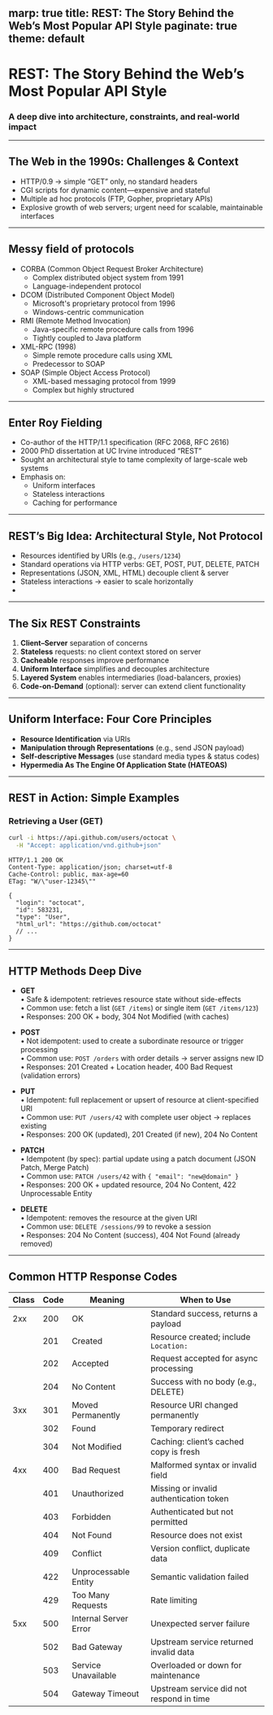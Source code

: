 marp: true
title:  REST: The Story Behind the Web’s Most Popular API Style
paginate: true
theme: default
---

# REST: The Story Behind the Web’s Most Popular API Style
### A deep dive into architecture, constraints, and real‐world impact

---

## The Web in the 1990s: Challenges & Context
- HTTP/0.9 → simple “GET” only, no standard headers  
- CGI scripts for dynamic content—expensive and stateful  
- Multiple ad hoc protocols (FTP, Gopher, proprietary APIs)  
- Explosive growth of web servers; urgent need for scalable, maintainable interfaces  

---

## Messy field of protocols

- CORBA (Common Object Request Broker Architecture)
    - Complex distributed object system from 1991
    - Language-independent protocol
- DCOM (Distributed Component Object Model)
    - Microsoft's proprietary protocol from 1996
    - Windows-centric communication
- RMI (Remote Method Invocation)
    - Java-specific remote procedure calls from 1996
    - Tightly coupled to Java platform
- XML-RPC (1998)
    - Simple remote procedure calls using XML
    - Predecessor to SOAP
- SOAP (Simple Object Access Protocol)
    - XML-based messaging protocol from 1999
    - Complex but highly structured

---

## Enter Roy Fielding
- Co-author of the HTTP/1.1 specification (RFC 2068, RFC 2616)  
- 2000 PhD dissertation at UC Irvine introduced “REST”  
- Sought an architectural style to tame complexity of large-scale web systems  
- Emphasis on:  
  - Uniform interfaces  
  - Stateless interactions  
  - Caching for performance  
---

## REST’s Big Idea: Architectural Style, Not Protocol

- Resources identified by URIs (e.g., `/users/1234`)  
- Standard operations via HTTP verbs: GET, POST, PUT, DELETE, PATCH  
- Representations (JSON, XML, HTML) decouple client & server  
- Stateless interactions → easier to scale horizontally  
- 
---

## The Six REST Constraints

1. **Client–Server** separation of concerns  
2. **Stateless** requests: no client context stored on server  
3. **Cacheable** responses improve performance  
4. **Uniform Interface** simplifies and decouples architecture  
5. **Layered System** enables intermediaries (load-balancers, proxies)  
6. **Code-on-Demand** (optional): server can extend client functionality  

---

## Uniform Interface: Four Core Principles

- **Resource Identification** via URIs  
- **Manipulation through Representations** (e.g., send JSON payload)  
- **Self-descriptive Messages** (use standard media types & status codes)  
- **Hypermedia As The Engine Of Application State (HATEOAS)**  

---

## REST in Action: Simple Examples
### Retrieving a User (GET)
```bash
curl -i https://api.github.com/users/octocat \
  -H "Accept: application/vnd.github+json"
```
```http
HTTP/1.1 200 OK
Content-Type: application/json; charset=utf-8
Cache-Control: public, max-age=60
ETag: "W/\"user-12345\""

{
  "login": "octocat",
  "id": 583231,
  "type": "User",
  "html_url": "https://github.com/octocat"
  // ...
}
```
--- 

## HTTP Methods Deep Dive
- **GET**  
  • Safe & idempotent: retrieves resource state without side-effects  
  • Common use: fetch a list (`GET /items`) or single item (`GET /items/123`)  
  • Responses: 200 OK + body, 304 Not Modified (with caches)  

- **POST**  
  • Not idempotent: used to create a subordinate resource or trigger processing  
  • Common use: `POST /orders` with order details → server assigns new ID  
  • Responses: 201 Created + Location header, 400 Bad Request (validation errors)  

- **PUT**  
  • Idempotent: full replacement or upsert of resource at client-specified URI  
  • Common use: `PUT /users/42` with complete user object → replaces existing  
  • Responses: 200 OK (updated), 201 Created (if new), 204 No Content  

- **PATCH**  
  • Idempotent (by spec): partial update using a patch document (JSON Patch, Merge Patch)  
  • Common use: `PATCH /users/42` with `{ "email": "new@domain" }`  
  • Responses: 200 OK + updated resource, 204 No Content, 422 Unprocessable Entity  

- **DELETE**  
  • Idempotent: removes the resource at the given URI  
  • Common use: `DELETE /sessions/99` to revoke a session  
  • Responses: 204 No Content (success), 404 Not Found (already removed)  

---

## Common HTTP Response Codes
| Class | Code | Meaning                      | When to Use                              |
|-------|------|------------------------------|------------------------------------------|
| 2xx   | 200  | OK                           | Standard success, returns a payload      |
|       | 201  | Created                      | Resource created; include `Location:`    |
|       | 202  | Accepted                     | Request accepted for async processing    |
|       | 204  | No Content                   | Success with no body (e.g., DELETE)      |
| 3xx   | 301  | Moved Permanently            | Resource URI changed permanently         |
|       | 302  | Found                        | Temporary redirect                       |
|       | 304  | Not Modified                 | Caching: client’s cached copy is fresh   |
| 4xx   | 400  | Bad Request                  | Malformed syntax or invalid field        |
|       | 401  | Unauthorized                 | Missing or invalid authentication token  |
|       | 403  | Forbidden                    | Authenticated but not permitted          |
|       | 404  | Not Found                    | Resource does not exist                  |
|       | 409  | Conflict                     | Version conflict, duplicate data         |
|       | 422  | Unprocessable Entity         | Semantic validation failed               |
|       | 429  | Too Many Requests            | Rate limiting                            |
| 5xx   | 500  | Internal Server Error        | Unexpected server failure                |
|       | 502  | Bad Gateway                  | Upstream service returned invalid data   |
|       | 503  | Service Unavailable          | Overloaded or down for maintenance       |
|       | 504  | Gateway Timeout              | Upstream service did not respond in time |
